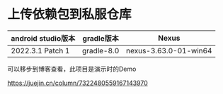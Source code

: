 # 上传依赖包到私服仓库

| android studio版本 | gradle版本 | Nexus                 |
| ------------------ | ---------- | --------------------- |
| 2022.3.1 Patch 1   | gradle-8.0 | nexus-3.63.0-01-win64 |

可以移步到博客查看，此项目是演示时的Demo

https://juejin.cn/column/7322480559167143970
